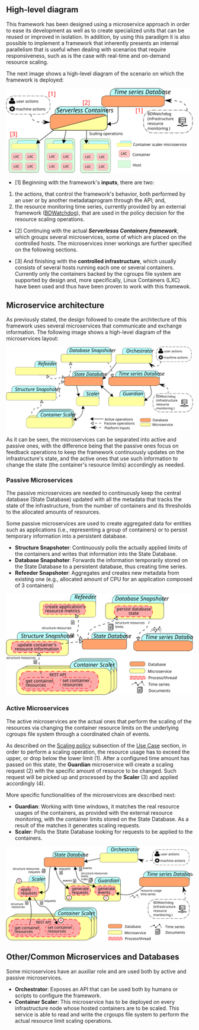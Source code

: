 ## High-level diagram 

This framework has been designed using a microservice approach in order
to ease its development as well as to create specialized units that can 
be reused or improved in isolation. In addition, by using this paradigm 
it is also possible to implement a framework that inherently presents an 
internal parallelism that is useful when dealing with scenarios that 
require responsiveness, such as is the case with real-time and on-demand 
resource scaling.

The next image shows a high-level diagram of the scenario on which the 
framework is deployed:

![architecture](img/architecture/scenario_diagram.svg)

* [1] Beginning with the framework's **inputs**, there are two: 
1) the actions, that control the framework's behavior, both performed 
by an user or by another metadataprogram through the API; and, 
2) the resource monitoring time series, currently provided by an 
external framework ([BDWatchdog](http://bdwatchdog.dec.udc.es/monitoring/index.html)), 
that are used in the policy decision for the resource scaling operations.

* [2] Continuing with the actual **_Serverlesss Containers framework_**, which 
groups several microservices, some of which are placed on the controlled 
hosts. The microservices inner workings are further specified on the 
following sections.

* [3] And finishing with the **controlled infrastructure**, which usually 
consists of several hosts running each one or several containers. 
Currently only the containers backed by the cgroups file system are 
supported by design and, more specifically, Linux Containers (LXC) have 
been used and thus have been proven to work with this framewok. 

## Microservice architecture

As previously stated, the design followed to create the architecture of 
this framework uses several microservices that communicate and exchange 
information. The following image shows a high-level diagram of the 
microservices layout:

![design](img/architecture/design_diagram.svg)

As it can be seen, the microservices can be separated into active and 
passive ones, with the difference being that the passive ones focus on 
feedback operations to keep the framework continuously updates on the
infrastructure's state, and the active ones that use such information to
change the state (the container's resource limits) accordingly as needed. 


### Passive Microservices

The passive microservices are needed to continuously keep the central 
database (State Database) updated with all the metadata that tracks the 
state of the infrastructure, from the number of containers and its 
thresholds to the allocated amounts of resources. 

Some passive microservices are used to create aggregated data for 
entities such as applications (i.e., representing a group of containers)
or to persist temporary information into a persistent database.

* **Structure Snapshoter**: Continuously polls the actually applied 
limits of the containers and writes that information into the State 
Database.
* **Database Snapshoter**: Forwards the information temporarily stored 
on the State Database to a persistent database, thus creating time series. 
* **Refeeder Snapshoter**: Aggregates and creates new metadata from 
existing one (e.g., allocated amount of CPU for an application composed 
of 3 containers)

![design](img/architecture/passive_services.svg)

### Active Microservices

The active microservices are the actual ones that perform the scaling
of the resources via changing the container resource limits on the 
underlying cgroups file system through a coordinated chain of events.

As described on the [Scaling policy](/use_case/#scaling-policy) 
subsection of the [Use Case](/use_case) section, in order to perform a 
scaling operation, the resource usage has to exceed the upper, or drop 
below the lower limit (1). After a configured time amount has passed on 
this state, the **Guardian** microservice will create a scaling request 
(2) with the specific amount of resource to be changed. Such request 
will be picked up and processed by the **Scaler** (3) and applied 
accordingly (4).

More specific functionalities of the microservices are described next:

* **Guardian**: Working with time windows, it matches the real resource 
usages of the containers, as provided with the external 
resource monitoring, with the container limits stored on the 
State Database. As a result of the matches it generates scaling requests. 
* **Scaler**: Polls the State Database looking for requests to be 
applied to the containers.

![design](img/architecture/active_services.svg)

## Other/Common Microservices and Databases

Some microservices have an auxiliar role and are used both by active and 
passive microservices.

*  **Orchestrator**: Exposes an API that can be used both by humans or 
scripts to configure the framework.
* **Container Scaler**: This microservice has to be deployed on every 
infrastructure node whose hosted containers are to be scaled. This 
service is able to read and write the crgoups file system to perform 
the actual resource limit scaling operations.
